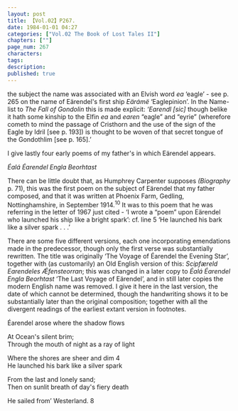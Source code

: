 ```yaml
---
layout: post
title: 【Vol.02】P267.
date: 1984-01-01 04:27
categories: ["Vol.02 The Book of Lost Tales II"]
chapters: [""]
page_num: 267
characters: 
tags: 
description: 
published: true
---
```


<p style="text-indent: 0;">
the subject the name was associated with an Elvish word <I>ea</I> ‘eagle’ - see p. 265 on the name of Eärendel's first ship <I>Eärámë</I> ‘Eaglepinion’. In the Name-list to <I>The Fall of Gondolin</I> this is made explicit: <I>‘Earendl [sic]</I> though belike it hath some kinship to the Elfin <I>ea</I> and <I>earen</I> “eagle” and “eyrie” (wherefore cometh to mind the passage of Cristhorn and the use of the sign of the Eagle by Idril [see p. 193]) is thought to be woven of that secret tongue of the Gondothlim [see p. 165].’
</p>

I give lastly four early poems of my father's in which Eärendel appears.

<I>Éalá Éarendel Engla Beorhtast</I>

There can be little doubt that, as Humphrey Carpenter supposes <I>(Biography</I> p. 71), this was the first poem on the subject of Eärendel that my father composed, and that it was written at Phoenix Farm, Gedling, Nottinghamshire, in September 1914.<SUP>10</SUP> It was to this poem that he was referring in the letter of 1967 just cited - ‘I wrote a “poem” upon Eärendel who launched his ship like a bright spark’: cf. line 5 ‘He launched his bark like a silver spark . . .’

There are some five different versions, each one incorporating emendations made in the predecessor, though only the first verse was substantially rewritten. The title was originally ‘The Voyage of Éarendel the Evening Star’, together with (as customarily) an Old English version of this: <I>Scipfæreld Earendeles Ǽfensteorran</I>; this was changed in a later copy to <I>Éalá Éarendel Engla Beorhtast</I> ‘The Last Voyage of Eärendel’, and in still later copies the modern English name was removed. I give it here in the last version, the date of which cannot be determined, though the handwriting shows it to be substantially later than the original composition; together with all the divergent readings of the earliest extant version in footnotes.

Éarendel arose where the shadow flows

At Ocean's silent brim;<BR>Through the mouth of night as a ray of light

Where the shores are sheer and dim 4<BR>He launched his bark like a silver spark

From the last and lonely sand;<BR>Then on sunlit breath of day's fiery death

He sailed from’ Westerland. 8

